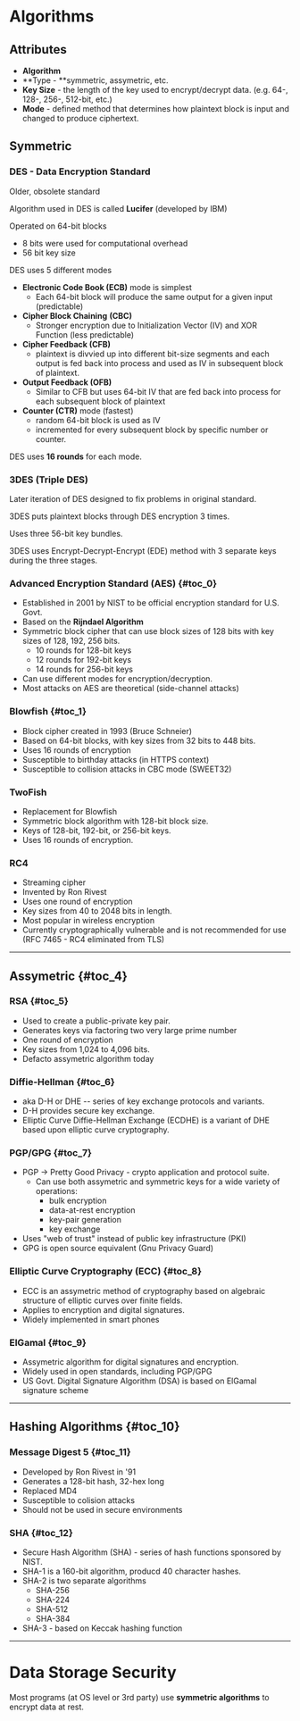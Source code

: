 # Algorithms

## Attributes

* **Algorithm**
* **Type - **symmetric, assymetric, etc.
* **Key Size** - the length of the key used to encrypt/decrypt data. \(e.g. 64-, 128-, 256-, 512-bit, etc.\)
* **Mode** - defined method that determines how plaintext block is input and changed to produce ciphertext.

## Symmetric

### DES - Data Encryption Standard

Older, obsolete standard

Algorithm used in DES is called **Lucifer** \(developed by IBM\)

Operated on 64-bit blocks

* 8 bits were used for computational overhead
* 56 bit key size

DES uses 5 different modes

* **Electronic Code Book \(ECB\)** mode is simplest
  * Each 64-bit block will produce the same output for a given input \(predictable\)
* **Cipher Block Chaining** **\(CBC\)**
  * Stronger encryption due to Initialization Vector \(IV\) and XOR Function \(less predictable\)
* **Cipher Feedback \(CFB\)**
  * plaintext is divvied up into different bit-size segments and each output is fed back into process and used as IV in subsequent block of plaintext.
* **Output Feedback \(OFB\)**
  * Similar to CFB but uses 64-bit IV that are fed back into process for each subsequent block of plaintext
* **Counter \(CTR\)** mode \(fastest\)
  * random 64-bit block is used as IV
  * incremented for every subsequent block by specific number or counter.

DES uses **16 rounds** for each mode.

### 3DES \(Triple DES\)

Later iteration of DES designed to fix problems in original standard.

3DES puts plaintext blocks through DES encryption 3 times.

Uses three 56-bit key bundles.

3DES uses Encrypt-Decrypt-Encrypt \(EDE\) method with 3 separate keys during the three stages.

### Advanced Encryption Standard \(AES\) {#toc_0}

* Established in 2001 by NIST to be official encryption standard for U.S. Govt.
* Based on the
  **Rijndael Algorithm**
* Symmetric block cipher that can use block sizes of 128 bits with key sizes of 128, 192, 256 bits.
  * 10 rounds for 128-bit keys
  * 12 rounds for 192-bit keys
  * 14 rounds for 256-bit keys
* Can use different modes for encryption/decryption.
* Most attacks on AES are theoretical \(side-channel attacks\)

### Blowfish {#toc_1}

* Block cipher created in 1993 \(Bruce Schneier\)
* Based on 64-bit blocks, with key sizes from 32 bits to 448 bits.
* Uses 16 rounds of encryption
* Susceptible to birthday attacks \(in HTTPS context\)
* Susceptible to collision attacks in CBC mode \(SWEET32\)

### TwoFish

* Replacement for Blowfish
* Symmetric block algorithm with 128-bit block size.
* Keys of 128-bit, 192-bit, or 256-bit keys.
* Uses 16 rounds of encryption.

### RC4

* Streaming cipher
* Invented by Ron Rivest
* Uses one round of encryption 
* Key sizes from 40 to 2048 bits in length.
* Most popular in wireless encryption
* Currently cryptographically vulnerable and is not recommended for use \(RFC 7465 - RC4 eliminated from TLS\)    

---

## Assymetric {#toc_4}

### RSA {#toc_5}

* Used to create a public-private key pair.
* Generates keys via factoring two very large prime number
* One round of encryption
* Key sizes from 1,024 to 4,096 bits.
* Defacto assymetric algorithm today

### Diffie-Hellman {#toc_6}

* aka D-H or DHE -- series of key exchange protocols and variants.
* D-H provides secure key exchange.
* Elliptic Curve Diffie-Hellman Exchange \(ECDHE\) is a variant of DHE based upon elliptic curve cryptography.

### PGP/GPG {#toc_7}

* PGP -&gt; Pretty Good Privacy - crypto application and protocol suite.
  * Can use both assymetric and symmetric keys for a wide variety of operations:
    * bulk encryption
    * data-at-rest encryption
    * key-pair generation
    * key exchange
* Uses "web of trust" instead of public key infrastructure \(PKI\)
* GPG is open source equivalent \(Gnu Privacy Guard\)

### Elliptic Curve Cryptography \(ECC\) {#toc_8}

* ECC is an assymetric method of cryptography based on algebraic structure of elliptic curves over finite fields.
* Applies to encryption and digital signatures.
* Widely implemented in smart phones

### ElGamal {#toc_9}

* Assymetric algorithm for digital signatures and encryption.
* Widely used in open standards, including PGP/GPG
* US Govt. Digital Signature Algorithm \(DSA\) is based on ElGamal signature scheme

---

## Hashing Algorithms {#toc_10}

### Message Digest 5 {#toc_11}

* Developed by Ron Rivest in '91
* Generates a 128-bit hash, 32-hex long
* Replaced MD4
* Susceptible to colision attacks
* Should not be used in secure environments

### SHA {#toc_12}

* Secure Hash Algorithm \(SHA\) - series of hash functions sponsored by NIST.
* SHA-1 is a 160-bit algorithm, producd 40 character hashes.
* SHA-2 is two separate algorithms
  * SHA-256
  * SHA-224
  * SHA-512
  * SHA-384
* SHA-3 - based on Keccak hashing function

---

# Data Storage Security

Most programs \(at OS level or 3rd party\) use **symmetric algorithms** to encrypt data at rest.



